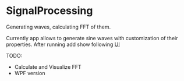 # SignalProcessing
Generating waves, calculating FFT of them.

Currently app allows to generate sine waves with customization of their properties.
After running add show following [UI](Screenshots\WavesGen.png)

TODO:
- Calculate and Visualize FFT
- WPF version
